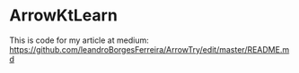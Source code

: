 # ArrowKtLearn

This is code for my article at medium: https://github.com/leandroBorgesFerreira/ArrowTry/edit/master/README.md
